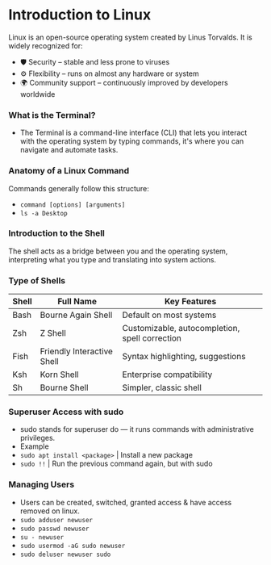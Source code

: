 # Introduction to Linux

Linux is an open-source operating system created by Linus Torvalds.
It is widely recognized for:
- 🛡️ Security – stable and less prone to viruses
- ⚙️ Flexibility – runs on almost any hardware or system
- 🌍 Community support – continuously improved by developers worldwide

### What is the Terminal?
- The Terminal is a command-line interface (CLI) that lets you interact with the operating system by typing commands, it's where you can navigate and automate tasks.

### Anatomy of a Linux Command
Commands generally follow this structure:
- `command [options] [arguments]`
- `ls -a Desktop`

### Introduction to the Shell
The shell acts as a bridge between you and the operating system, interpreting what you type and translating into system actions.
### Type of Shells
| Shell | Full Name                  | Key Features                                   |
| ----- | -------------------------- | ---------------------------------------------- |
| Bash  | Bourne Again Shell         | Default on most systems                        |
| Zsh   | Z Shell                    | Customizable, autocompletion, spell correction |
| Fish  | Friendly Interactive Shell | Syntax highlighting, suggestions               |
| Ksh   | Korn Shell                 | Enterprise compatibility                       |
| Sh    | Bourne Shell               | Simpler, classic shell                         |

### Superuser Access with sudo
- sudo stands for superuser do — it runs commands with administrative privileges.
- Example
- `sudo apt install <package>` | Install a new package
- `sudo !!` | Run the previous command again, but with sudo

### Managing Users
- Users can be created, switched, granted access & have access removed on linux.
- `sudo adduser newuser`
- `sudo passwd newuser`
- `su - newuser`
- `sudo usermod -aG sudo newuser`
- `sudo deluser newuser sudo`




